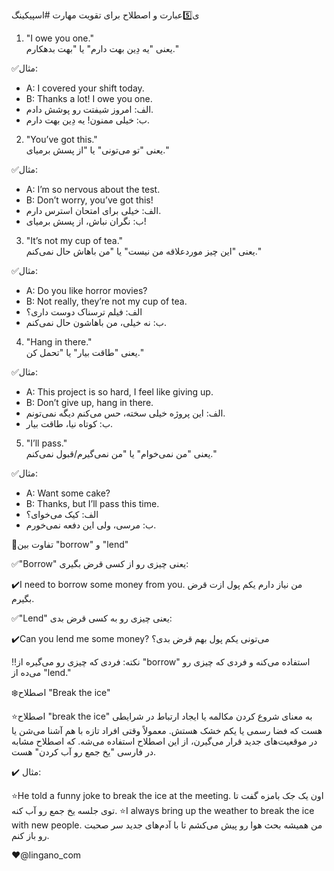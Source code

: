 ی5️⃣عبارت و اصطلاح برای تقویت مهارت #اسپیکینگ

1. "I owe you one."  
   یعنی "یه دِین بهت دارم" یا "بهت بدهکارم."  
   
✅مثال:  
   - A: I covered your shift today.  
   - B: Thanks a lot! I owe you one.  
   - الف: امروز شیفتت رو پوشش دادم.  
   - ب: خیلی ممنون! یه دِین بهت دارم.  

2. "You’ve got this."  
   یعنی "تو می‌تونی" یا "از پسش برمیای."  

✅مثال:  
   - A: I’m so nervous about the test.  
   - B: Don’t worry, you’ve got this!  
   - الف: خیلی برای امتحان استرس دارم.  
   - ب: نگران نباش، از پسش برمیای!  

3. "It’s not my cup of tea."  
   یعنی "این چیز موردعلاقه من نیست" یا "من باهاش حال نمی‌کنم."  

✅مثال:  
   - A: Do you like horror movies?  
   - B: Not really, they’re not my cup of tea.  
   - الف: فیلم ترسناک دوست داری؟  
   - ب: نه خیلی، من باهاشون حال نمی‌کنم.  

4. "Hang in there."  
   یعنی "طاقت بیار" یا "تحمل کن."  

✅مثال:  
   - A: This project is so hard, I feel like giving up.  
   - B: Don’t give up, hang in there.  
   - الف: این پروژه خیلی سخته، حس می‌کنم دیگه نمی‌تونم.  
   - ب: کوتاه نیا، طاقت بیار.  

5. "I’ll pass."  
   یعنی "من نمی‌خوام" یا "من نمی‌گیرم/قبول نمی‌کنم."  

✅مثال:  
   - A: Want some cake?  
   - B: Thanks, but I’ll pass this time.
   - الف: کیک می‌خوای؟  
   - ب: مرسی، ولی این دفعه نمی‌خورم.


🔵تفاوت بین "borrow" و "lend"

✅"Borrow"
یعنی چیزی رو از کسی قرض بگیری:

✔️I need to borrow some money from you.
من نیاز دارم یکم پول ازت قرض بگیرم.


✅"Lend" 
یعنی چیزی رو به کسی قرض بدی:

✔️Can you lend me some money?
می‌تونی یکم پول بهم قرض بدی؟


‼️نکته:
فردی که چیزی رو می‌گیره از "borrow" استفاده می‌کنه و فردی که چیزی رو می‌ده از "lend."


❄️اصطلاح "Break the ice"

⭐️اصطلاح "break the ice" به معنای شروع کردن مکالمه یا ایجاد ارتباط در شرایطی هست که فضا رسمی یا یکم خشک هستش. معمولاً وقتی افراد تازه با هم آشنا می‌شن یا در موقعیت‌های جدید قرار می‌گیرن، از این اصطلاح استفاده می‌شه. که اصطلاح مشابه در فارسی "یخ جمع رو آب کردن" هست.

✔️ مثال:

⭐️He told a funny joke to break the ice at the meeting.
اون یک جک بامزه گفت تا توی جلسه یخ جمع رو آب کنه.
⭐️I always bring up the weather to break the ice with new people.
من همیشه بحث هوا رو پیش می‌کشم تا با آدم‌های جدید سر صحبت رو باز کنم.


❤️@lingano_com